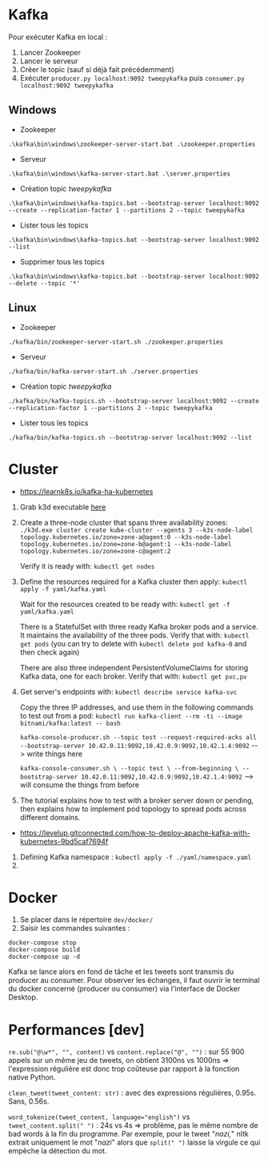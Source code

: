 # Kafka

Pour exécuter Kafka en local :

1. Lancer Zookeeper
2. Lancer le serveur
3. Créer le topic (sauf si déjà fait précédemment)
4. Exécuter `producer.py localhost:9092 tweepykafka` puis `consumer.py localhost:9092 tweepykafka`

## Windows

- Zookeeper

```
.\kafka\bin\windows\zookeeper-server-start.bat .\zookeeper.properties
```

- Serveur

```
.\kafka\bin\windows\kafka-server-start.bat .\server.properties
```

- Création topic _tweepykafka_

```
.\kafka\bin\windows\kafka-topics.bat --bootstrap-server localhost:9092 --create --replication-factor 1 --partitions 2 --topic tweepykafka
```

- Lister tous les topics

```
.\kafka\bin\windows\kafka-topics.bat --bootstrap-server localhost:9092 --list
```

- Supprimer tous les topics

```
.\kafka\bin\windows\kafka-topics.bat --bootstrap-server localhost:9092 --delete --topic '*'
```

## Linux

- Zookeeper

```
./kafka/bin/zookeeper-server-start.sh ./zookeeper.properties
```

- Serveur

```
./kafka/bin/kafka-server-start.sh ./server.properties
```

- Création topic _tweepykafka_

```
./kafka/bin/kafka-topics.sh --bootstrap-server localhost:9092 --create --replication-factor 1 --partitions 2 --topic tweepykafka
```

- Lister tous les topics

```
./kafka/bin/kafka-topics.sh --bootstrap-server localhost:9092 --list
```

# Cluster

- https://learnk8s.io/kafka-ha-kubernetes

1. Grab k3d executable [here](https://github.com/k3d-io/k3d/releases)

2. Create a three-node cluster that spans three availability
   zones: `./k3d.exe cluster create kube-cluster --agents 3 --k3s-node-label topology.kubernetes.io/zone=zone-a@agent:0 --k3s-node-label topology.kubernetes.io/zone=zone-b@agent:1 --k3s-node-label topology.kubernetes.io/zone=zone-c@agent:2`

   Verify it is ready with: `kubectl get nodes`

3. Define the resources required for a Kafka cluster then apply: `kubectl apply -f yaml/kafka.yaml`

   Wait for the resources created to be ready with: `kubectl get -f yaml/kafka.yaml`

   There is a StatefulSet with three ready Kafka broker pods and a service. It maintains the availability of the three
   pods. Verify that with: `kubectl get pods` (you can try to delete with `kubectl delete pod kafka-0` and then check
   again)

   There are also three independent PersistentVolumeClaims for storing Kafka data, one for each broker. Verify that
   with: `kubectl get pvc,pv`

4. Get server's endpoints with: `kubectl describe service kafka-svc`

   Copy the three IP addresses, and use them in the following commands to test out from a pod:
   `kubectl run kafka-client --rm -ti --image bitnami/kafka:latest -- bash`

   `kafka-console-producer.sh --topic test --request-required-acks all --bootstrap-server 10.42.0.11:9092,10.42.0.9:9092,10.42.1.4:9092`
   --> write things here

   `kafka-console-consumer.sh \ --topic test \ --from-beginning \ --bootstrap-server 10.42.0.11:9092,10.42.0.9:9092,10.42.1.4:9092`
   --> will consume the things from before

5. The tutorial explains how to test with a broker server down or pending, then explains how to implement pod topology
   to spread pods across different domains.

* https://levelup.gitconnected.com/how-to-deploy-apache-kafka-with-kubernetes-9bd5caf7694f

1. Defining Kafka namespace : `kubectl apply -f ./yaml/namespace.yaml`
2.

# Docker

1. Se placer dans le répertoire `dev/docker/`
2. Saisir les commandes suivantes :
```
docker-compose stop
docker-compose build
docker-compose up -d
```

Kafka se lance alors en fond de tâche et les tweets sont transmis du producer au consumer. Pour observer les échanges, 
il faut ouvrir le terminal du docker concerné (producer ou consumer) via l'interface de Docker Desktop.

# Performances [dev]

`re.sub("@\w*", "", content)` vs `content.replace("@", "")` : sur 55 900 appels sur un même jeu de tweets, on obtient
3100ns vs 1000ns => l'expression régulière est donc trop coûteuse par rapport à la fonction native Python.

`clean_tweet(tweet_content: str)` : avec des expressions régulières, 0.95s. Sans, 0.56s.

`word_tokenize(tweet_content, language="english")` vs `tweet_content.split(" ")` : 24s vs 4s => problème, pas le même
nombre de bad words à la fin du programme. Par exemple, pour le tweet "_nazi,_" nltk extrait uniquement le mot "_nazi_"
alors que `split(" ")` laisse la virgule ce qui empêche la détection du mot.
